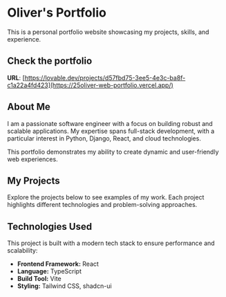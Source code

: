 # Oliver's Portfolio

This is a personal portfolio website showcasing my projects, skills, and experience.

## Check the portfolio

**URL**: [https://lovable.dev/projects/d57fbd75-3ee5-4e3c-ba8f-c1a22a4fd423](https://25oliver-web-portfolio.vercel.app/)

## About Me

I am a passionate software engineer with a focus on building robust and scalable applications. My expertise spans full-stack development, with a particular interest in Python, Django, React, and cloud technologies.

This portfolio demonstrates my ability to create dynamic and user-friendly web experiences.

## My Projects

Explore the projects below to see examples of my work. Each project highlights different technologies and problem-solving approaches.

## Technologies Used

This project is built with a modern tech stack to ensure performance and scalability:
-   **Frontend Framework:** React
-   **Language:** TypeScript
-   **Build Tool:** Vite
-   **Styling:** Tailwind CSS, shadcn-ui




